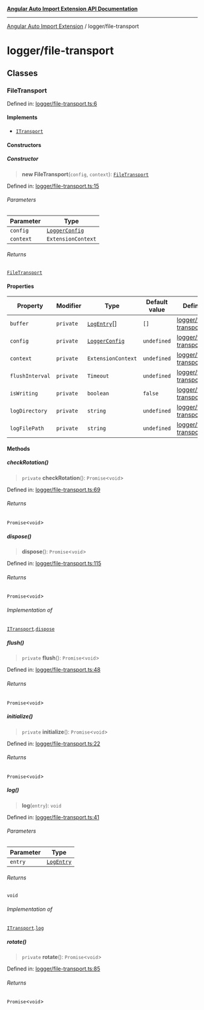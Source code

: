 [**Angular Auto Import Extension API Documentation**](../README.md)

***

[Angular Auto Import Extension](../README.md) / logger/file-transport

# logger/file-transport

## Classes

### FileTransport

Defined in: [logger/file-transport.ts:6](https://github.com/ngx-rock/vscode-angular-auto-import/blob/main/src/logger/file-transport.ts#L6)

#### Implements

- [`ITransport`](types.md#itransport)

#### Constructors

##### Constructor

> **new FileTransport**(`config`, `context`): [`FileTransport`](#filetransport)

Defined in: [logger/file-transport.ts:15](https://github.com/ngx-rock/vscode-angular-auto-import/blob/main/src/logger/file-transport.ts#L15)

###### Parameters

| Parameter | Type |
| ------ | ------ |
| `config` | [`LoggerConfig`](types.md#loggerconfig) |
| `context` | `ExtensionContext` |

###### Returns

[`FileTransport`](#filetransport)

#### Properties

| Property | Modifier | Type | Default value | Defined in |
| ------ | ------ | ------ | ------ | ------ |
| <a id="buffer"></a> `buffer` | `private` | [`LogEntry`](types.md#logentry)[] | `[]` | [logger/file-transport.ts:11](https://github.com/ngx-rock/vscode-angular-auto-import/blob/main/src/logger/file-transport.ts#L11) |
| <a id="config"></a> `config` | `private` | [`LoggerConfig`](types.md#loggerconfig) | `undefined` | [logger/file-transport.ts:7](https://github.com/ngx-rock/vscode-angular-auto-import/blob/main/src/logger/file-transport.ts#L7) |
| <a id="context"></a> `context` | `private` | `ExtensionContext` | `undefined` | [logger/file-transport.ts:8](https://github.com/ngx-rock/vscode-angular-auto-import/blob/main/src/logger/file-transport.ts#L8) |
| <a id="flushinterval"></a> `flushInterval` | `private` | `Timeout` | `undefined` | [logger/file-transport.ts:13](https://github.com/ngx-rock/vscode-angular-auto-import/blob/main/src/logger/file-transport.ts#L13) |
| <a id="iswriting"></a> `isWriting` | `private` | `boolean` | `false` | [logger/file-transport.ts:12](https://github.com/ngx-rock/vscode-angular-auto-import/blob/main/src/logger/file-transport.ts#L12) |
| <a id="logdirectory"></a> `logDirectory` | `private` | `string` | `undefined` | [logger/file-transport.ts:9](https://github.com/ngx-rock/vscode-angular-auto-import/blob/main/src/logger/file-transport.ts#L9) |
| <a id="logfilepath"></a> `logFilePath` | `private` | `string` | `undefined` | [logger/file-transport.ts:10](https://github.com/ngx-rock/vscode-angular-auto-import/blob/main/src/logger/file-transport.ts#L10) |

#### Methods

##### checkRotation()

> `private` **checkRotation**(): `Promise`\<`void`\>

Defined in: [logger/file-transport.ts:69](https://github.com/ngx-rock/vscode-angular-auto-import/blob/main/src/logger/file-transport.ts#L69)

###### Returns

`Promise`\<`void`\>

##### dispose()

> **dispose**(): `Promise`\<`void`\>

Defined in: [logger/file-transport.ts:115](https://github.com/ngx-rock/vscode-angular-auto-import/blob/main/src/logger/file-transport.ts#L115)

###### Returns

`Promise`\<`void`\>

###### Implementation of

[`ITransport`](types.md#itransport).[`dispose`](types.md#dispose)

##### flush()

> `private` **flush**(): `Promise`\<`void`\>

Defined in: [logger/file-transport.ts:48](https://github.com/ngx-rock/vscode-angular-auto-import/blob/main/src/logger/file-transport.ts#L48)

###### Returns

`Promise`\<`void`\>

##### initialize()

> `private` **initialize**(): `Promise`\<`void`\>

Defined in: [logger/file-transport.ts:22](https://github.com/ngx-rock/vscode-angular-auto-import/blob/main/src/logger/file-transport.ts#L22)

###### Returns

`Promise`\<`void`\>

##### log()

> **log**(`entry`): `void`

Defined in: [logger/file-transport.ts:41](https://github.com/ngx-rock/vscode-angular-auto-import/blob/main/src/logger/file-transport.ts#L41)

###### Parameters

| Parameter | Type |
| ------ | ------ |
| `entry` | [`LogEntry`](types.md#logentry) |

###### Returns

`void`

###### Implementation of

[`ITransport`](types.md#itransport).[`log`](types.md#log)

##### rotate()

> `private` **rotate**(): `Promise`\<`void`\>

Defined in: [logger/file-transport.ts:85](https://github.com/ngx-rock/vscode-angular-auto-import/blob/main/src/logger/file-transport.ts#L85)

###### Returns

`Promise`\<`void`\>

